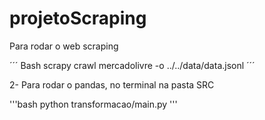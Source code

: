 ﻿# projetoScraping

Para rodar o web scraping 

´´´ Bash 
scrapy crawl mercadolivre -o ../../data/data.jsonl
´´´

2- Para rodar o pandas, no terminal na pasta SRC

'''bash python transformacao/main.py '''
